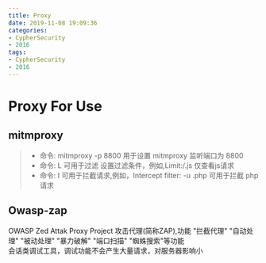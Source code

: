 ```yaml
---
title: Proxy
date: 2019-11-08 19:09:36
categories:
- CypherSecurity
- 2016
tags:
- CypherSecurity
- 2016
---
```


# Proxy For Use

## mitmproxy

> - 命令: mitmproxy -p 8800 用于设置  mitmproxy 监听端口为 8800  
> - 命令: L 可用于过滤 设置过滤条件，例如,Limit:/.js 仅查看js请求   
> - 命令: I 可用于拦截请求,例如，Intercept filter: -u \.php 可用于拦截 php 请求  

## Owasp-zap  
OWASP Zed Attak Proxy Project 攻击代理(简称ZAP),功能  "拦截代理"  "自动处理"  "被动处理"  "暴力破解"  "端口扫描"  "蜘蛛搜索"等功能  
会话类调试工具，调试功能不会产生大量请求，对服务器影响小












